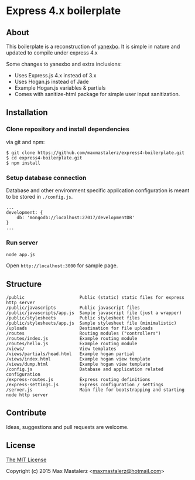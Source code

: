 # Express 4.x boilerplate

## About

This boilerplate is a reconstruction of [yanexbo](https://github.com/atufkas/yanexbo). It is simple in nature and updated to compile under express 4.x

Some changes to yanexbo and extra inclusions:

* Uses Express.js 4.x instead of 3.x
* Uses Hogan.js instead of Jade
* Example Hogan.js variables & partials
* Comes with sanitize-html package for simple user input sanitization.

## Installation

### Clone repository and install dependencies

via git and npm:

```
$ git clone https://github.com/maxmastalerz/express4-boilerplate.git
$ cd express4-boilerplate.git
$ npm install
```

### Setup database connection

Database and other environment specific application configuration is meant to be stored in `./config.js`.

```
...
development: {
    db: 'mongodb://localhost:27017/developmentDB'
}
...
```

### Run server

```
node app.js
```

Open `http://localhost:3000` for sample page.

## Structure

```
/public                     Public (static) static files for express http server
/public/javascripts         Public javascript files
/public/javascripts/app.js  Sample javascript file (just a wrapper)
/public/stylesheets         Public stylesheet files
/public/stylesheets/app.js  Sample stylesheet file (minimalistic)
/uploads                    Destination for file uploads
/routes                     Routing modules ("controllers")
/routes/index.js            Example routing module
/routes/hello.js            Example routing module
/views/                     View templates
/views/partials/head.html   Example hogan partial
/views/index.html           Example hogan view template
/views/dump.html            Example hogan view template
/config.js                  Database and application related configuration
/express-routes.js          Express routing definitions
/express-settings.js        Express configuration / settings
/server.js                  Main file for bootstrapping and starting node http server
```

## Contribute

Ideas, suggestions and pull requests are welcome.

## License

[The MIT License](http://opensource.org/licenses/MIT)

Copyright (c) 2015 Max Mastalerz &lt;maxmastalerz@hotmail.com&gt;